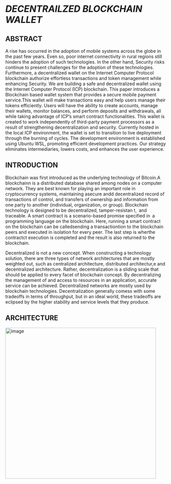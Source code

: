 <htmL>
  <head>
   <h1><b><i>DECENTRAILZED BLOCKCHAIN WALLET</i></b></h1>
    <body>
      <h2>ABSTRACT</h2>
      <p>A rise has occurred in the adoption of mobile systems across the globe in the past few years. Even so, poor internet connectivity in rural regions still hinders the adoption of such technologies. In the other hand, Security risks continue to present challenges for the adoption of these technologies. Furthermore, a decentralized wallet on the Internet Computer Protocol blockchain authorize effortless transactions and token management while enhancing Security. We are building a safe and decentralized wallet using the Internet Computer Protocol (ICP) blockchain. This paper introduces a Blockchain based wallet system that provides a secure mobile payment service.This wallet will make transactions easy and help users manage their tokens efficiently. Users will have the ability to create accounts, manage their wallets, monitor balances, and perform deposits and withdrawals, all while taking advantage of ICP’s smart contract functionalities. This wallet is created to work independently of third-party payment processors as a result of strengthening decentralization and security. Currently hosted in the local ICP environment, the wallet is set to transition to live deployment through the burning of cycles. The development environment is established using Ubuntu WSL, promoting efficient development practices. Our strategy eliminates intermediaries, lowers costs, and enhances the user experience.</p>
      <h2>INTRODUCTION</h2>
      <p>
  Blockchain was first introduced as the underlying technology of Bitcoin.A blockchainn is a distributed database shared among nodes on a computer network. They are best known for playing an important role in cryptocurrency systems, maintaining asecure andd decentralized record of transactions of control, and transfers of ownership and information from one party to another (individual, organization, or group). Blockchain technology is designed to be decentralized, tamper-resistan t, and traceable. A smart contract is a scenario-based promise specified in a programming language on the blockchain. Here, running a smart contract on the blockchain can be calledsending a transactiontion to the blockchain peers and executed in isolation for every peer. The last step is wherthe contractct execution is completed and the result is also returned to the blockchain.

   Decentralized is not a new concept. When constructing a technology solution, there are three types of network architectures that are mostly weighted out, such as centralized architecture, distributed architectur,e and decentralized architecture. Rather, decentralization is a sliding scale that should be applied to every facet of blockchain concept. By decentralizing the management of and access to resources in an application, accurate service can be achieved. Decentralized networks are mostly used by blockchain technologies. Decentralization generally comess with some tradeoffs in terms of throughput, but in an ideal world, these tradeoffs are eclipsed by the higher stability and service levels that they produce.</p>
   <h2>ARCHITECTURE</h2>
   <img width="470" height="471" alt="image" src="https://github.com/user-attachments/assets/2cdd415c-4a25-46e3-921b-0c400b83e16b" />


</body>
</head>
</htmL>



